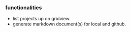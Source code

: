 ### functionalities

+ list projects up on gridview.
+ generate markdown document(s) for local and github.

